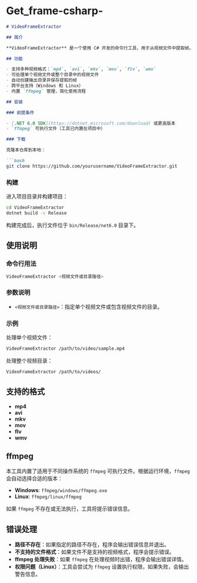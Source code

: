 # Get_frame-csharp-
```markdown
# VideoFrameExtractor

## 简介

**VideoFrameExtractor** 是一个使用 C# 开发的命令行工具，用于从视频文件中提取帧。该工具支持多种常见的视频格式，并利用 `ffmpeg` 进行帧提取，适用于需要批量处理视频文件的用户。

## 功能

- 支持多种视频格式：`mp4`, `avi`, `mkv`, `mov`, `flv`, `wmv`
- 可处理单个视频文件或整个目录中的视频文件
- 自动创建输出目录并保存提取的帧
- 跨平台支持（Windows 和 Linux）
- 内置 `ffmpeg` 管理，简化使用流程

## 安装

### 前提条件

- [.NET 6.0 SDK](https://dotnet.microsoft.com/download) 或更高版本
- `ffmpeg` 可执行文件（工具已内置在项目中）

### 下载

克隆本仓库到本地：

```bash
git clone https://github.com/yourusername/VideoFrameExtractor.git
```

### 构建

进入项目目录并构建项目：

```bash
cd VideoFrameExtractor
dotnet build -c Release
```

构建完成后，执行文件位于 `bin/Release/net6.0` 目录下。

## 使用说明

### 命令行用法

```bash
VideoFrameExtractor <视频文件或目录路径>
```

### 参数说明

- `<视频文件或目录路径>`：指定单个视频文件或包含视频文件的目录。

### 示例

处理单个视频文件：

```bash
VideoFrameExtractor /path/to/video/sample.mp4
```

处理整个视频目录：

```bash
VideoFrameExtractor /path/to/videos/
```

## 支持的格式

- **mp4**
- **avi**
- **mkv**
- **mov**
- **flv**
- **wmv**

## ffmpeg

本工具内置了适用于不同操作系统的 `ffmpeg` 可执行文件。根据运行环境，`ffmpeg` 会自动选择合适的版本：

- **Windows**: `ffmpeg/windows/ffmpeg.exe`
- **Linux**: `ffmpeg/linux/ffmpeg`

如果 `ffmpeg` 不存在或无法执行，工具将提示错误信息。

## 错误处理

- **路径不存在**：如果指定的路径不存在，程序会输出错误信息并退出。
- **不支持的文件格式**：如果文件不是支持的视频格式，程序会提示错误。
- **ffmpeg 处理失败**：如果 `ffmpeg` 在处理视频时出错，程序会输出错误详情。
- **权限问题（Linux）**：工具会尝试为 `ffmpeg` 设置执行权限，如果失败，会输出警告信息。
